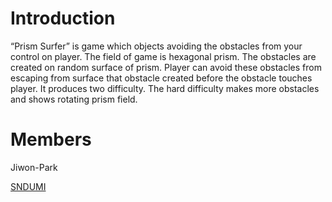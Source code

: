# Introduction 
“Prism Surfer” is game which objects avoiding the obstacles from your control
on player. The field of game is hexagonal prism. The obstacles are created on random
surface of prism. Player can avoid these obstacles from escaping from surface that obstacle
created before the obstacle touches player. It produces two difficulty. The hard difficulty
makes more obstacles and shows rotating prism field.

# Members
Jiwon-Park

[SNDUMI](https://github.com/SNDUMI)
